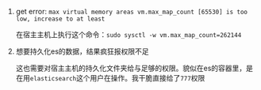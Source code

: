 1. get error: `max virtual memory areas vm.max_map_count [65530] is too low, increase to at least`

   在宿主主机上执行这个命令：`sudo sysctl -w vm.max_map_count=262144`

2. 想要持久化es的数据，结果疯狂报权限不足
   
   这也需要对宿主主机的持久化文件夹给与足够的权限。貌似在es的容器里，是在用`elasticsearch`这个用户在操作。我干脆直接给了`777`权限